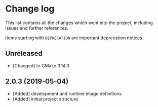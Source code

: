 # Change log

This list contains all the changes which went into the project, including issues
and further references.

Items starting with `DEPRECATION` are important deprecation notices.

## Unreleased

- [Changed] to CMake 3.14.3

## 2.0.3 (2019-05-04)

- [Added] development and runtime image definitions
- [Added] initial project structure
